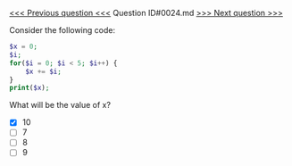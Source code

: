 [<<< Previous question <<<](0023.md)  Question ID#0024.md  [>>> Next question >>>](0025.md) 

Consider the following code:
```php
$x = 0;
$i;
for($i = 0; $i < 5; $i++) {
    $x += $i;
}
print($x);
```
What will be the value of x?

- [x] 10
- [ ] 7
- [ ] 8
- [ ] 9
